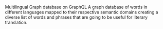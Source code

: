 Multilingual Graph database on GraphQL
A graph database of words in different languages mapped to their respective semantic
domains creating a diverse list of words and phrases that are going to be useful for literary
translation.
